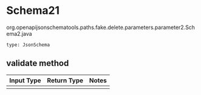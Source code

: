 # Schema21
org.openapijsonschematools.paths.fake.delete.parameters.parameter2.Schema2.java
```
type: JsonSchema
```

## validate method
Input Type | Return Type | Notes
------------ | ------------- | -------------
 |  |
